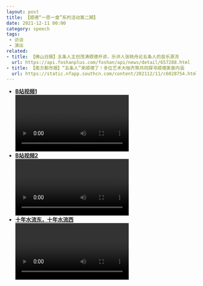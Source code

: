 ```yaml
---
layout: post
title: 【顺德“一思一食”系列活动第二期】
date: 2021-12-11 00:00
category: speech
tags:
 - 访谈
 - 演出
related:
- title: 【佛山日报】五条人主创茂涛顺德开讲，乐评人张晓舟论五条人的音乐源流
  url: https://api.foshanplus.com/foshan/api/news/detail/657288.html
- title: 【南方都市报】“五条人”来顺德了！多位艺术大咖齐聚共同探寻顺德美食内涵
  url: https://static.nfapp.southcn.com/content/202112/11/c6028754.html
---
```


* [**B站视频1**](https://www.bilibili.com/video/BV15i4y1d77J?share_source=copy_web)
    <div class="iframe-container">
    <video controls class="responsive-iframe" src="//player.bilibili.com/player.html?aid=549797950&bvid=BV15i4y1d77J&cid=460283015&page=1"  frameborder="no" allowfullscreen="true"></video>
    </div>
* [**B站视频2**](https://www.bilibili.com/video/BV1Vr4y1D7Hp?p=2&share_source=copy_web)
    <div class="iframe-container">
    <video controls class="responsive-iframe" src="//player.bilibili.com/player.html?aid=764752879&bvid=BV1Vr4y1D7Hp&cid=459846393&page=2"  frameborder="no" allowfullscreen="true"></video>
    </div>
* [**十年水流东，十年水流西**](//player.bilibili.com/player.html?aid=764752879&bvid=BV1Vr4y1D7Hp&cid=459846393&page=2)
    <div class="iframe-container">
    <video controls class="responsive-iframe" src="//player.bilibili.com/player.html?aid=764752879&bvid=BV1Vr4y1D7Hp&cid=459778729&page=1"  frameborder="no" allowfullscreen="true"></video>
    </div>
